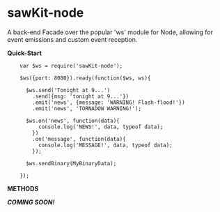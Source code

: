sawKit-node
===========

A back-end Facade over the popular 'ws' module for Node, allowing for event emissions and custom event reception.

**Quick-Start**

        var $ws = require('sawKit-node');
        
        $ws({port: 8080}).ready(function($ws, ws){
          
          $ws.send('Tonight at 9...')
            .send({msg: 'tonight at 9...'})
            .emit('news', {message: 'WARNING! Flash-flood!'})
            .emit('news', 'TORNADOW WARNING!');
          
          $ws.on('news', function(data){
              console.log('NEWS!', data, typeof data);
            })
            .on('message', function(data){
              console.log('MESSAGE!', data, typeof data);
            });
            
          $ws.sendBinary(MyBinaryData);
          
        });

**METHODS**

***COMING SOON!***


